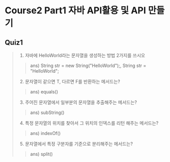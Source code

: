 # Course2 Part1 자바 API활용 및 API 만들기

## Quiz1

>1. 자바에 HelloWorld라는 문자열을 생성하는 방법 2가지를 쓰시오
>> ans) String str = new String("HelloWorld");, String str = "HelloWorld";
>2. 문자열이 같으면 T, 다르면 F를 반환하는 메서드는? 
>> ans) equals()
>3. 주어진 문자열에서 일부분의 문자열을 추출해주는 메서드는?
>> ans) subString()
>4. 특정 문자열의 위치를 찾아서 그 위치의 인덱스를 리턴 해주는 메서드는?
>> ans) indexOf()
>5. 문자열에서 특정 구분자를 기준으로 분리해주는 메서드는? 
>> ans) split()

